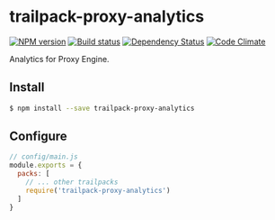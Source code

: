 # trailpack-proxy-analytics

[![NPM version][npm-image]][npm-url]
[![Build status][ci-image]][ci-url]
[![Dependency Status][daviddm-image]][daviddm-url]
[![Code Climate][codeclimate-image]][codeclimate-url]

Analytics for Proxy Engine.

## Install

```sh
$ npm install --save trailpack-proxy-analytics
```

## Configure

```js
// config/main.js
module.exports = {
  packs: [
    // ... other trailpacks
    require('trailpack-proxy-analytics')
  ]
}
```

[npm-image]: https://img.shields.io/npm/v/trailpack-proxy-analytics.svg?style=flat-square
[npm-url]: https://npmjs.org/package/trailpack-proxy-analytics
[ci-image]: https://img.shields.io/circleci/project/github/CaliStyle/trailpack-proxy-analytics/master.svg
[ci-url]: https://circleci.com/gh/CaliStyle/trailpack-proxy-analytics/tree/master
[daviddm-image]: http://img.shields.io/david//trailpack-proxy-analytics.svg?style=flat-square
[daviddm-url]: https://david-dm.org/CaliStyle/trailpack-proxy-analytics
[codeclimate-image]: https://img.shields.io/codeclimate/github/CaliStyle/trailpack-proxy-analytics.svg?style=flat-square
[codeclimate-url]: https://codeclimate.com/github/CaliStyle/trailpack-proxy-analytics

